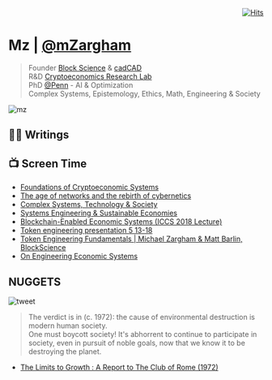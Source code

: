 <div align="right">
  
[![Hits](https://hits.seeyoufarm.com/api/count/incr/badge.svg?url=https%3A%2F%2Fgithub.com%2FUnderground-Railroad%2FmagnificentMammals%2Fblob%2Fmain%2FmagnificentMammals%2Fmz.md&count_bg=%23FF10B2&title_bg=%23555555&icon=reverbnation.svg&icon_color=%23E7E7E7&title=hits&edge_flat=false)](https://hits.seeyoufarm.com)
  
 </div>
 
# Mz | [@mZargham](https://twitter.com/mZargham)
> Founder [Block Science](http://Block.Science) & [cadCAD](http://cadcad.org) <br>
> R&D [Cryptoeconomics Research Lab](https://twitter.com/crypto3conomics) <br>
> PhD [@Penn](https://twitter.com/Penn) -  AI & Optimization <br>
> Complex Systems, Epistemology, Ethics, Math, Engineering & Society <br>

![mz](https://cdn.discordapp.com/attachments/894474009759084564/929600850932924466/Qp3oy1Ox_400x400.png)

## ✍🏻 Writings

## 📺 Screen Time
+ [Foundations of Cryptoeconomic Systems](https://www.linkedin.com/in/mczargham/overlay/1587162428544/single-media-viewer?type=LINK&profileId=ACoAAARtrTQBZ-ghv1pKWAhInyJA_JbvR8D3HNg&lipi=urn%3Ali%3Apage%3Ad_flagship3_profile_view_base%3Bp5nhWQ0bQECAVeqtS9fsSw%3D%3D)
+ [The age of networks and the rebirth of cybernetics](https://i.ytimg.com/vi/IyNvoYuSFII/hqdefault.jpg)
+ [Complex Systems, Technology & Society](https://i.ytimg.com/vi/nOP6anxiHkk/hqdefault.jpg)
+ [Systems Engineering & Sustainable Economies](https://media-exp1.licdn.com/dms/image/sync/C4D27AQHjDX1c-iAmkw/articleshare-shrink_480/0/1641755608284?e=1642053600&v=beta&t=i_D05mpy4iy3yW2gUiodxIpndt33VRgaAO2faIsQR00)
+ [Blockchain-Enabled Economic Systems (ICCS 2018 Lecture)](https://www.linkedin.com/in/mczargham/overlay/1533073308783/single-media-viewer?type=LINK&profileId=ACoAAARtrTQBZ-ghv1pKWAhInyJA_JbvR8D3HNg&lipi=urn%3Ali%3Apage%3Ad_flagship3_profile_view_base%3Bp5nhWQ0bQECAVeqtS9fsSw%3D%3D)
+ [Token engineering presentation 5 13-18](https://www.linkedin.com/in/mczargham/details/featured/1527041760558/single-media-viewer?type=LINK&profileId=ACoAAARtrTQBZ-ghv1pKWAhInyJA_JbvR8D3HNg&lipi=urn%3Ali%3Apage%3Ad_flagship3_profile_view_base_featured_details%3BYMaQlAkzQwOpSmGMwS3Flw%3D%3D)
+ [Token Engineering Fundamentals | Michael Zargham & Matt Barlin, BlockScience](https://www.linkedin.com/in/mczargham/details/featured/1530586981178/single-media-viewer?type=LINK&profileId=ACoAAARtrTQBZ-ghv1pKWAhInyJA_JbvR8D3HNg&lipi=urn%3Ali%3Apage%3Ad_flagship3_profile_view_base_featured_details%3BYMaQlAkzQwOpSmGMwS3Flw%3D%3D)
+ [On Engineering Economic Systems](https://media-exp1.licdn.com/dms/image/sync/C4E27AQG4BuVRPu4Z7A/articleshare-shrink_480/0/1641897647189?e=1642053600&v=beta&t=XI5bupLS0FH2waogJ5fv6gGJuC2J_VN0yM9MMV33Z-Y)

## NUGGETS
![tweet](https://pbs.twimg.com/media/FIgp5A5XEAUk3pQ?format=png&name=large)
> The verdict is in (c. 1972): the cause of environmental destruction is modern human society.<br>
> One must boycott society! It's abhorrent to continue to participate in society, even in pursuit of noble goals, now that we know it to be destroying the planet.
+ [The Limits to Growth : A Report to The Club of Rome (1972)](https://web.ics.purdue.edu/~wggray/Teaching/His300/Illustrations/Limits-to-Growth.pdf) 

